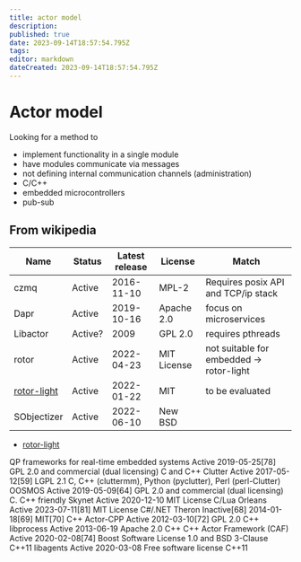 ```yaml
---
title: actor model
description: 
published: true
date: 2023-09-14T18:57:54.795Z
tags: 
editor: markdown
dateCreated: 2023-09-14T18:57:54.795Z
---
```


# Actor model


Looking for a method to 
* implement functionality in a single module
* have modules communicate via messages
* not defining internal communication channels (administration)
* C/C++
* embedded microcontrollers
* pub-sub



## From wikipedia


Name | Status | Latest release | License | Match
--- | --- | --- | --- |--- |
czmq     | Active  | 2016-11-10 | MPL-2      | Requires posix API and TCP/ip stack
Dapr     | Active  | 2019-10-16 | Apache 2.0 | focus on microservices
Libactor | Active? | 2009       | GPL 2.0    | requires pthreads
rotor    | Active  | 2022-04-23 | MIT License | not suitable for embedded -> rotor-light
[rotor-light](https://notabug.org/basiliscos/cpp-rotor-light) | Active | 2022-01-22 | MIT | to be evaluated
SObjectizer | Active | 2022-06-10 | New BSD |



* [rotor-light](https://notabug.org/basiliscos/cpp-rotor-light)


QP frameworks for real-time embedded systems	Active	2019-05-25[78]	GPL 2.0 and commercial (dual licensing)	C and C++
Clutter	Active	2017-05-12[59]	LGPL 2.1	C, C++ (cluttermm), Python (pyclutter), Perl (perl-Clutter)
OOSMOS	Active	2019-05-09[64]	GPL 2.0 and commercial (dual licensing)	C. C++ friendly
Skynet	Active	2020-12-10	MIT License	C/Lua
Orleans	Active	2023-07-11[81]	MIT License	C#/.NET
Theron	Inactive[68]	2014-01-18[69]	MIT[70]	C++
Actor-CPP	Active	2012-03-10[72]	GPL 2.0	C++
libprocess	Active	2013-06-19	Apache 2.0	C++
C++ Actor Framework (CAF)	Active	2020-02-08[74]	Boost Software License 1.0 and BSD 3-Clause	C++11
libagents	Active	2020-03-08	Free software license	C++11
